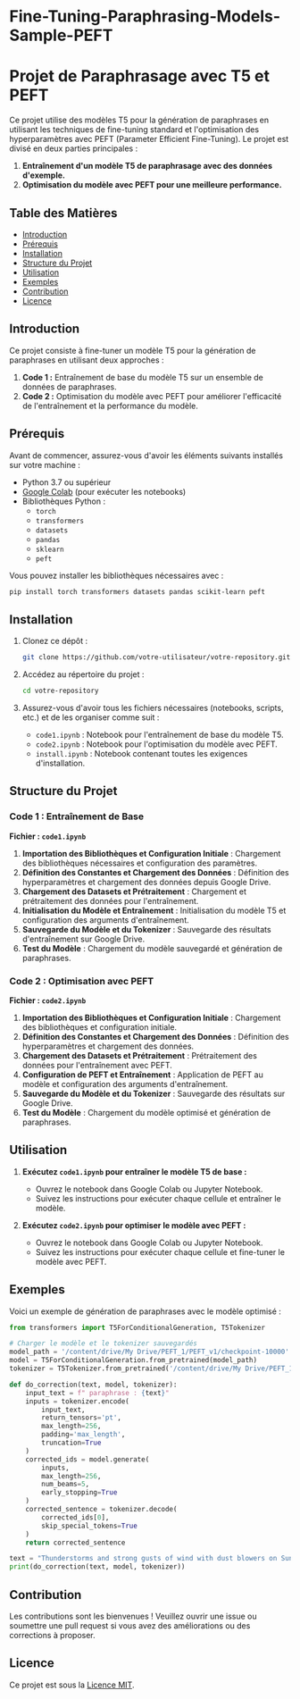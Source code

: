 # Fine-Tuning-Paraphrasing-Models-Sample-PEFT


# Projet de Paraphrasage avec T5 et PEFT

Ce projet utilise des modèles T5 pour la génération de paraphrases en utilisant les techniques de fine-tuning standard et l'optimisation des hyperparamètres avec PEFT (Parameter Efficient Fine-Tuning). Le projet est divisé en deux parties principales :

1. **Entraînement d'un modèle T5 de paraphrasage avec des données d'exemple.**
2. **Optimisation du modèle avec PEFT pour une meilleure performance.**

## Table des Matières

- [Introduction](#introduction)
- [Prérequis](#prérequis)
- [Installation](#installation)
- [Structure du Projet](#structure-du-projet)
- [Utilisation](#utilisation)
- [Exemples](#exemples)
- [Contribution](#contribution)
- [Licence](#licence)

## Introduction

Ce projet consiste à fine-tuner un modèle T5 pour la génération de paraphrases en utilisant deux approches :

1. **Code 1 :** Entraînement de base du modèle T5 sur un ensemble de données de paraphrases.
2. **Code 2 :** Optimisation du modèle avec PEFT pour améliorer l'efficacité de l'entraînement et la performance du modèle.

## Prérequis

Avant de commencer, assurez-vous d'avoir les éléments suivants installés sur votre machine :

- Python 3.7 ou supérieur
- [Google Colab](https://colab.research.google.com/) (pour exécuter les notebooks)
- Bibliothèques Python :
  - `torch`
  - `transformers`
  - `datasets`
  - `pandas`
  - `sklearn`
  - `peft`

Vous pouvez installer les bibliothèques nécessaires avec :

```bash
pip install torch transformers datasets pandas scikit-learn peft
```

## Installation

1. Clonez ce dépôt :

   ```bash
   git clone https://github.com/votre-utilisateur/votre-repository.git
   ```

2. Accédez au répertoire du projet :

   ```bash
   cd votre-repository
   ```

3. Assurez-vous d'avoir tous les fichiers nécessaires (notebooks, scripts, etc.) et de les organiser comme suit :

   - `code1.ipynb` : Notebook pour l'entraînement de base du modèle T5.
   - `code2.ipynb` : Notebook pour l'optimisation du modèle avec PEFT.
   - `install.ipynb` : Notebook contenant toutes les exigences d'installation.

## Structure du Projet

### Code 1 : Entraînement de Base

**Fichier : `code1.ipynb`**

1. **Importation des Bibliothèques et Configuration Initiale** : Chargement des bibliothèques nécessaires et configuration des paramètres.
2. **Définition des Constantes et Chargement des Données** : Définition des hyperparamètres et chargement des données depuis Google Drive.
3. **Chargement des Datasets et Prétraitement** : Chargement et prétraitement des données pour l'entraînement.
4. **Initialisation du Modèle et Entraînement** : Initialisation du modèle T5 et configuration des arguments d'entraînement.
5. **Sauvegarde du Modèle et du Tokenizer** : Sauvegarde des résultats d'entraînement sur Google Drive.
6. **Test du Modèle** : Chargement du modèle sauvegardé et génération de paraphrases.

### Code 2 : Optimisation avec PEFT

**Fichier : `code2.ipynb`**

1. **Importation des Bibliothèques et Configuration Initiale** : Chargement des bibliothèques et configuration initiale.
2. **Définition des Constantes et Chargement des Données** : Définition des hyperparamètres et chargement des données.
3. **Chargement des Datasets et Prétraitement** : Prétraitement des données pour l'entraînement avec PEFT.
4. **Configuration de PEFT et Entraînement** : Application de PEFT au modèle et configuration des arguments d'entraînement.
5. **Sauvegarde du Modèle et du Tokenizer** : Sauvegarde des résultats sur Google Drive.
6. **Test du Modèle** : Chargement du modèle optimisé et génération de paraphrases.

## Utilisation

1. **Exécutez `code1.ipynb` pour entraîner le modèle T5 de base :**
   - Ouvrez le notebook dans Google Colab ou Jupyter Notebook.
   - Suivez les instructions pour exécuter chaque cellule et entraîner le modèle.

2. **Exécutez `code2.ipynb` pour optimiser le modèle avec PEFT :**
   - Ouvrez le notebook dans Google Colab ou Jupyter Notebook.
   - Suivez les instructions pour exécuter chaque cellule et fine-tuner le modèle avec PEFT.

## Exemples

Voici un exemple de génération de paraphrases avec le modèle optimisé :

```python
from transformers import T5ForConditionalGeneration, T5Tokenizer

# Charger le modèle et le tokenizer sauvegardés
model_path = '/content/drive/My Drive/PEFT_1/PEFT_v1/checkpoint-10000'
model = T5ForConditionalGeneration.from_pretrained(model_path)
tokenizer = T5Tokenizer.from_pretrained('/content/drive/My Drive/PEFT_1/PEFT_v1/')

def do_correction(text, model, tokenizer):
    input_text = f" paraphrase : {text}"
    inputs = tokenizer.encode(
        input_text,
        return_tensors='pt',
        max_length=256,
        padding='max_length',
        truncation=True
    )
    corrected_ids = model.generate(
        inputs,
        max_length=256,
        num_beams=5,
        early_stopping=True
    )
    corrected_sentence = tokenizer.decode(
        corrected_ids[0],
        skip_special_tokens=True
    )
    return corrected_sentence

text = "Thunderstorms and strong gusts of wind with dust blowers on Sunday"
print(do_correction(text, model, tokenizer))
```

## Contribution

Les contributions sont les bienvenues ! Veuillez ouvrir une issue ou soumettre une pull request si vous avez des améliorations ou des corrections à proposer.

## Licence

Ce projet est sous la [Licence MIT](LICENSE).
